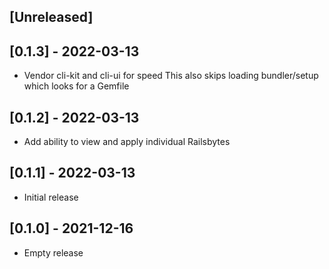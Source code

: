 ## [Unreleased]

## [0.1.3] - 2022-03-13

- Vendor cli-kit and cli-ui for speed
  This also skips loading bundler/setup which looks for a Gemfile

## [0.1.2] - 2022-03-13

- Add ability to view and apply individual Railsbytes

## [0.1.1] - 2022-03-13

- Initial release

## [0.1.0] - 2021-12-16

- Empty release
